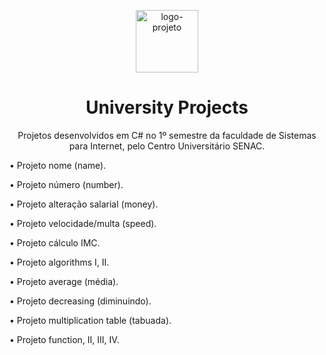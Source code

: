 <p align="center"> <img src="https://github.com/alvesvn/university-projects/assets/96539606/85cde0bb-3b66-4032-9031-936baa224b80" alt="logo-projeto" height="100" widht="100" /></center>
<h1 align="center">University Projects</h1>
<p align="center">Projetos desenvolvidos em C# no 1º semestre da faculdade de Sistemas para Internet, pelo Centro Universitário SENAC.</center>
<br>
<p align="left">• Projeto nome (name). </p>
<p align="left">• Projeto número (number).</p>
<p align="left">• Projeto alteração salarial (money).</p>
<p align="left">• Projeto velocidade/multa (speed).</p>
<p align="left">• Projeto cálculo IMC.</p>
<p align="left">• Projeto algorithms I, II.</p>
<p align="left">• Projeto average (média).</p>
<p align="left">• Projeto decreasing (diminuindo).</p>
<p align="left">• Projeto multiplication table (tabuada).</p>
<p align="left">• Projeto function, II, III, IV.</p>





